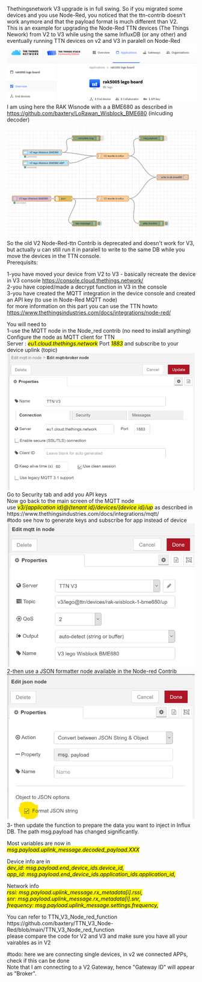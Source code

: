Thethingsnetwork V3 upgrade is in full swing. So if you migrated some devices and you use Node-Red, you noticed that the ttn-contrib doesn't work anymore and that the payload format is much different than V2.<br>This is an example for upgrading the Node-Red TTN devices (The Things Nework) from V2 to V3 while using the same InfluxDB (or any other) and eventually running TTN devices on v2 and V3 in paralell on Node-Red<br>
 <img src="images/thethingsnetwork_v3_console.png" alt="Upgrade TTN devices from V2 to V3"> 
 I am using here the RAK Wisnode with a a BME680 as described in https://github.com/baxtery/LoRawan_Wisblock_BME680 (inlcuding decoder)
<br><br>
 <img src="images/Node-Red_v2_v3_ttn.png" alt="Upgrade TTN nodes from V2 to V3 on Node-Red"> 
 <br>
 So the old V2 Node-Red-ttn Contrib is deprecated and doesn't work for V3, but actually u can still run it in paralell to write to the same DB while you move the devices in the TTN console.<br>
 Prerequisits:<p>
1-you have moved your device from V2 to V3 - basically recreate the device in V3 console https://console.cloud.thethings.network/<br>
2-you have copied/made a decrypt function in V3 in the console<br>
3-you have created the MQTT integration in the device console and created an API key (to use in Node-Red MQTT node)<br>
 for more information on this part you can use the TTN howto https://www.thethingsindustries.com/docs/integrations/node-red/
 </p>
 <p>
 You will need to<br>1-use the MQTT node in the Node_red contrib (no need to inslall anything)<br>Configure the node as MQTT client for TTN<br>Server : <i><mark>eu1.cloud.thethings.network</mark></i> Port <i><mark>1883</mark></i> and subscribe to your device uplink (topic)<br>
   <img src="images/create_mqtt_broker_api_keys.png" alt="Configure the API Keys for you Device" width="500"><br>
 Go to Security tab and add you API keys<br>
 Now go back to the main screen of the MQTT node<br>
  use <i><mark>v3/{application id}@{tenant id}/devices/{device id}/up</mark></i> as described in https://www.thethingsindustries.com/docs/integrations/mqtt/<br>
 #todo see how to generate keys and subscribe for app instead of device<br>
  <img src="images/create_mqtt_broker_ttn_v3_up.png" alt="Configure the TTN MQTT Broker" width="500"><br>
  2-then use a JSON formatter node available in the Node-red Contrib<br>
   <img src="images/Json_node.png" alt="Parse MQTT into JSON" width="500"><br>
 3- then update the function to prepare the data you want to inject in Influx DB. The path msg.payload has changed significantly.<br>
 <p>Most variables are now in <i><mark>msg.payload.uplink_message.decoded_payload.XXX</mark></i><br></p>
 <p>Device info are in <br>
 <i><mark>dev_id: msg.payload.end_device_ids.device_id,<br>
 app_id: msg.payload.end_device_ids.application_ids.application_id,</mark>
 </i><br></p>
<p>Network info<br>
<i><mark>rssi: msg.payload.uplink_message.rx_metadata[i].rssi,<br>
 snr: msg.payload.uplink_message.rx_metadata[i].snr,<br>
 frequency: msg.payload.uplink_message.settings.frequency,
 </mark></i><br></p>
 You can refer to TTN_V3_Node_red_function https://github.com/baxtery/TTN_V3_Node-Red/blob/main/TTN_V3_Node_red_function<br>
 please compare the code for V2 and V3 and make sure you have all your vairables as in V2</p>
 #todo: here we are connecting single devices, in v2 we connected APPs, check if this can be done<br>Note that I am connecting to a V2 Gateway, hence "Gateway ID" will appear as "Broker". 
